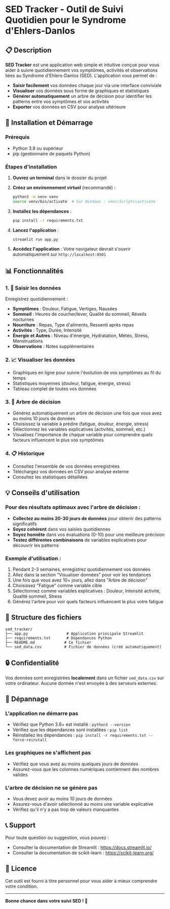 # SED Tracker - Outil de Suivi Quotidien pour le Syndrome d'Ehlers-Danlos

## 📋 Description

**SED Tracker** est une application web simple et intuitive conçue pour vous aider à suivre quotidiennement vos symptômes, activités et observations liées au Syndrome d'Ehlers-Danlos (SED). L'application vous permet de :

- **Saisir facilement** vos données chaque jour via une interface conviviale
- **Visualiser** vos données sous forme de graphiques et statistiques
- **Générer automatiquement** un arbre de décision pour identifier les patterns entre vos symptômes et vos activités
- **Exporter** vos données en CSV pour analyse ultérieure

## 🚀 Installation et Démarrage

### Prérequis
- Python 3.8 ou supérieur
- pip (gestionnaire de paquets Python)

### Étapes d'installation

1. **Ouvrez un terminal** dans le dossier du projet

2. **Créez un environnement virtuel** (recommandé) :
   ```bash
   python3 -m venv venv
   source venv/bin/activate  # Sur Windows : venv\Scripts\activate
   ```

3. **Installez les dépendances** :
   ```bash
   pip install -r requirements.txt
   ```

4. **Lancez l'application** :
   ```bash
   streamlit run app.py
   ```

5. **Accédez l'application** : Votre navigateur devrait s'ouvrir automatiquement sur `http://localhost:8501`

## 📊 Fonctionnalités

### 1. 📝 Saisir les données
Enregistrez quotidiennement :
- **Symptômes** : Douleur, Fatigue, Vertiges, Nausées
- **Sommeil** : Heures de coucher/lever, Qualité du sommeil, Réveils nocturnes
- **Nourriture** : Repas, Type d'aliments, Ressenti après repas
- **Activités** : Type, Durée, Intensité
- **Énergie et Autres** : Niveau d'énergie, Hydratation, Météo, Stress, Menstruations
- **Observations** : Notes supplémentaires

### 2. 📈 Visualiser les données
- Graphiques en ligne pour suivre l'évolution de vos symptômes au fil du temps
- Statistiques moyennes (douleur, fatigue, énergie, stress)
- Tableau complet de toutes vos données

### 3. 🌳 Arbre de décision
- Générez automatiquement un arbre de décision une fois que vous avez au moins 10 jours de données
- Choisissez la variable à prédire (fatigue, douleur, énergie, stress)
- Sélectionnez les variables explicatives (activités, sommeil, etc.)
- Visualisez l'importance de chaque variable pour comprendre quels facteurs influencent le plus vos symptômes

### 4. 📋 Historique
- Consultez l'ensemble de vos données enregistrées
- Téléchargez vos données en CSV pour analyse externe
- Consultez les statistiques détaillées

## 💡 Conseils d'utilisation

### Pour des résultats optimaux avec l'arbre de décision :
- **Collectez au moins 20-30 jours de données** pour obtenir des patterns significatifs
- **Soyez cohérent** dans vos saisies quotidiennes
- **Soyez honnête** dans vos évaluations (0-10) pour une meilleure précision
- **Testez différentes combinaisons** de variables explicatives pour découvrir les patterns

### Exemple d'utilisation :
1. Pendant 2-3 semaines, enregistrez quotidiennement vos données
2. Allez dans la section "Visualiser données" pour voir les tendances
3. Une fois que vous avez 10+ jours, allez dans "Arbre de décision"
4. Choisissez "Fatigue" comme variable cible
5. Sélectionnez comme variables explicatives : Douleur, Intensité activité, Qualité sommeil, Stress
6. Générez l'arbre pour voir quels facteurs influencent le plus votre fatigue

## 📁 Structure des fichiers

```
sed_tracker/
├── app.py                 # Application principale Streamlit
├── requirements.txt       # Dépendances Python
├── README.md             # Ce fichier
└── sed_data.csv          # Fichier de données (créé automatiquement)
```

## 🔒 Confidentialité

Vos données sont enregistrées **localement** dans un fichier `sed_data.csv` sur votre ordinateur. Aucune donnée n'est envoyée à des serveurs externes.

## 🐛 Dépannage

### L'application ne démarre pas
- Vérifiez que Python 3.8+ est installé : `python3 --version`
- Vérifiez que les dépendances sont installées : `pip list`
- Réinstallez les dépendances : `pip install -r requirements.txt --force-reinstall`

### Les graphiques ne s'affichent pas
- Vérifiez que vous avez au moins quelques jours de données
- Assurez-vous que les colonnes numériques contiennent des nombres valides

### L'arbre de décision ne se génère pas
- Vous devez avoir au moins 10 jours de données
- Assurez-vous d'avoir sélectionné au moins une variable explicative
- Vérifiez qu'il n'y a pas trop de valeurs manquantes

## 📞 Support

Pour toute question ou suggestion, vous pouvez :
- Consulter la documentation de Streamlit : https://docs.streamlit.io/
- Consulter la documentation de scikit-learn : https://scikit-learn.org/

## 📄 Licence

Cet outil est fourni à titre personnel pour vous aider à mieux comprendre votre condition.

---

**Bonne chance dans votre suivi SED ! 💪**

